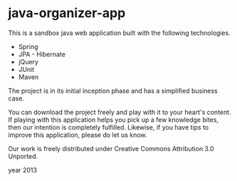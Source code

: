 java-organizer-app
===========================

This is a sandbox java web application built with the following technologies.  

- Spring
- JPA - Hibernate
- jQuery
- JUnit
- Maven

The project is in its initial inception phase and has a simplified business case.  

You can download the project freely and play with it to your heart's content.  If playing with this application helps you pick up a few knowledge bites, 
then our intention is completely fulfilled.  Likewise, if you have tips to improve this application, please do let us know.

Our work is freely distributed under Creative Commons Attribution 3.0 Unported.

year 2013
